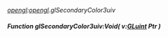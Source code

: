 _[opengl](../../modules/opengl/opengl-module.md):[opengl](../../modules/opengl/opengl-module.md).glSecondaryColor3uiv_
##### Function glSecondaryColor3uiv:Void( v:[GLuint](../../modules/opengl/opengl-gluint.md) Ptr )
